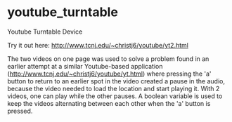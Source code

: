 youtube_turntable
=================

Youtube Turntable Device

Try it out here: http://www.tcnj.edu/~christj6/youtube/yt2.html

The two videos on one page was used to solve a problem found in an earlier attempt at a similar Youtube-based application (http://www.tcnj.edu/~christj6/youtube/yt.html) where pressing the 'a' button to return to an earlier spot in the video created a pause in the audio, because the video needed to load the location and start playing it. With 2 videos, one can play while the other pauses. A boolean variable is used to keep the videos alternating between each other when the 'a' button is pressed.
